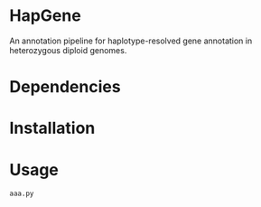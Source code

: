 # HapGene
An annotation pipeline for haplotype-resolved gene annotation in heterozygous diploid genomes.

# Dependencies

# Installation

# Usage
```bash
aaa.py 
```



